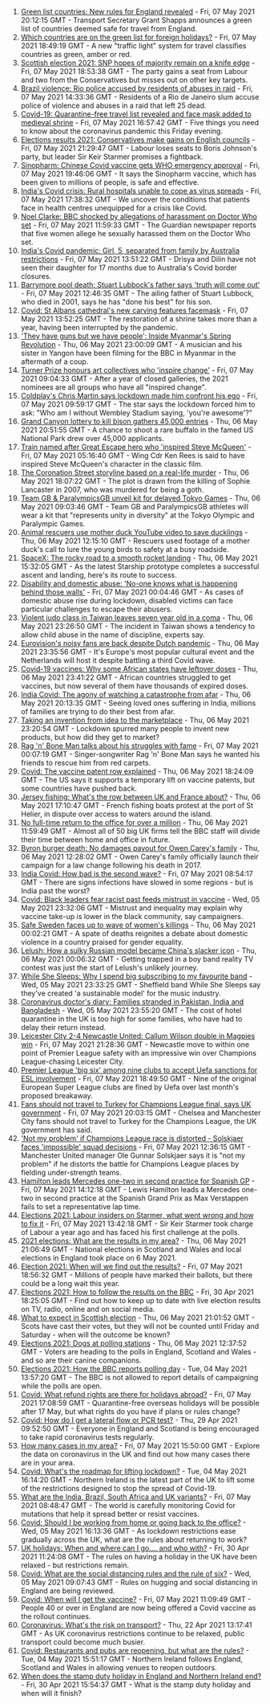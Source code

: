 1. [Green list countries: New rules for England revealed](https://www.bbc.co.uk/news/uk-57026936) - Fri, 07 May 2021 20:12:15 GMT - Transport Secretary Grant Shapps announces a green list of countries deemed safe for travel from England.
2. [Which countries are on the green list for foreign holidays?](https://www.bbc.co.uk/news/explainers-52544307) - Fri, 07 May 2021 18:49:19 GMT - A new "traffic light" system for travel classifies countries as green, amber or red.
3. [Scottish election 2021: SNP hopes of majority remain on a knife edge](https://www.bbc.co.uk/news/uk-scotland-scotland-politics-57014885) - Fri, 07 May 2021 18:53:38 GMT - The party gains a seat from Labour and two from the Conservatives but misses out on other key targets.
4. [Brazil violence: Rio police accused by residents of abuses in raid](https://www.bbc.co.uk/news/world-latin-america-57000382) - Fri, 07 May 2021 14:33:36 GMT - Residents of a Rio de Janeiro slum accuse police of violence and abuses in a raid that left 25 dead.
5. [Covid-19: Quarantine-free travel list revealed and face mask added to medieval shrine](https://www.bbc.co.uk/news/uk-57028336) - Fri, 07 May 2021 16:57:42 GMT - Five things you need to know about the coronavirus pandemic this Friday evening.
6. [Elections results 2021: Conservatives make gains on English councils](https://www.bbc.co.uk/news/uk-politics-57021276) - Fri, 07 May 2021 21:29:47 GMT - Labour loses seats to Boris Johnson's party, but leader Sir Keir Starmer promises a fightback.
7. [Sinopharm: Chinese Covid vaccine gets WHO emergency approval](https://www.bbc.co.uk/news/world-asia-china-56967973) - Fri, 07 May 2021 19:46:06 GMT - It says the Sinopharm vaccine, which has been given to millions of people, is safe and effective.
8. [India's Covid crisis: Rural hospitals unable to cope as virus spreads](https://www.bbc.co.uk/news/world-asia-india-57029452) - Fri, 07 May 2021 17:38:32 GMT - We uncover the conditions that patients face in health centres unequipped for a crisis like Covid.
9. [Noel Clarke: BBC shocked by allegations of harassment on Doctor Who set](https://www.bbc.co.uk/news/entertainment-arts-57021060) - Fri, 07 May 2021 11:59:33 GMT - The Guardian newspaper reports that five women allege he sexually harassed them on the Doctor Who set.
10. [India's Covid pandemic: Girl, 5, separated from family by Australia restrictions](https://www.bbc.co.uk/news/world-australia-57019857) - Fri, 07 May 2021 13:51:22 GMT - Drisya and Dilin have not seen their daughter for 17 months due to Australia's Covid border closures.
11. [Barrymore pool death: Stuart Lubbock's father says 'truth will come out'](https://www.bbc.co.uk/news/uk-england-essex-57021795) - Fri, 07 May 2021 12:46:35 GMT - The ailing father of Stuart Lubbock, who died in 2001, says he has "done his best" for his son.
12. [Covid: St Albans cathedral's new carving features facemask](https://www.bbc.co.uk/news/uk-england-beds-bucks-herts-57023017) - Fri, 07 May 2021 13:52:25 GMT - The restoration of a shrine takes more than a year, having been interrupted by the pandemic.
13. ['They have guns but we have people': Inside Myanmar's Spring Revolution](https://www.bbc.co.uk/news/world-asia-57016528) - Thu, 06 May 2021 23:00:09 GMT - A musician and his sister in Yangon have been filming for the BBC in Myanmar in the aftermath of a coup.
14. [Turner Prize honours art collectives who 'inspire change'](https://www.bbc.co.uk/news/entertainment-arts-57014187) - Fri, 07 May 2021 09:04:33 GMT - After a year of closed galleries, the 2021 nominees are all groups who have all "inspired change".
15. [Coldplay's Chris Martin says lockdown made him confront his ego](https://www.bbc.co.uk/news/entertainment-arts-57020862) - Fri, 07 May 2021 09:59:17 GMT - The star says the lockdown forced him to ask: "Who am I without Wembley Stadium saying, 'you're awesome'?"
16. [Grand Canyon lottery to kill bison gathers 45,000 entries](https://www.bbc.co.uk/news/world-us-canada-57017028) - Thu, 06 May 2021 20:51:55 GMT - A chance to shoot a rare buffalo in the famed US National Park drew over 45,000 applicants.
17. [Train named after Great Escape hero who 'inspired Steve McQueen'](https://www.bbc.co.uk/news/uk-wales-57009548) - Fri, 07 May 2021 05:16:40 GMT - Wing Cdr Ken Rees is said to have inspired Steve McQueen's character in the classic film.
18. [The Coronation Street storyline based on a real-life murder](https://www.bbc.co.uk/news/entertainment-arts-57014460) - Thu, 06 May 2021 18:07:22 GMT - The plot is drawn from the killing of Sophie Lancaster in 2007, who was murdered for being a goth.
19. [Team GB & ParalympicsGB unveil kit for delayed Tokyo Games](https://www.bbc.co.uk/sport/56993150) - Thu, 06 May 2021 09:03:46 GMT - Team GB and ParalympicsGB athletes will wear a kit that "represents unity in diversity" at the Tokyo Olympic and Paralympic Games.
20. [Animal rescuers use mother duck YouTube video to save ducklings](https://www.bbc.co.uk/news/uk-england-leeds-57009807) - Thu, 06 May 2021 12:15:10 GMT - Rescuers used footage of a mother duck's call to lure the young birds to safety at a busy roadside.
21. [SpaceX: The rocky road to a smooth rocket landing](https://www.bbc.co.uk/news/science-environment-57007136) - Thu, 06 May 2021 15:32:05 GMT - As the latest Starship prototype completes a successful ascent and landing, here's its route to success.
22. [Disability and domestic abuse: 'No-one knows what is happening behind those walls'](https://www.bbc.co.uk/news/disability-56197682) - Fri, 07 May 2021 00:04:46 GMT - As cases of domestic abuse rise during lockdown, disabled victims can face particular challenges to escape their abusers.
23. [Violent judo class in Taiwan leaves seven year old in a coma](https://www.bbc.co.uk/news/world-asia-56967974) - Thu, 06 May 2021 23:26:50 GMT - The incident in Taiwan shows a tendency to allow child abuse in the name of discipline, experts say.
24. [Eurovision's noisy fans are back despite Dutch pandemic](https://www.bbc.co.uk/news/world-europe-57008359) - Thu, 06 May 2021 23:35:56 GMT - It's Europe's most popular cultural event and the Netherlands will host it despite battling a third Covid wave.
25. [Covid-19 vaccines: Why some African states have leftover doses](https://www.bbc.co.uk/news/56940657) - Thu, 06 May 2021 23:41:22 GMT - African countries struggled to get vaccines, but now several of them have thousands of expired doses.
26. [India Covid: The agony of watching a catastrophe from afar](https://www.bbc.co.uk/news/world-us-canada-56989131) - Thu, 06 May 2021 20:13:35 GMT - Seeing loved ones suffering in India, millions of families are trying to do their best from afar.
27. [Taking an invention from idea to the marketplace](https://www.bbc.co.uk/news/business-56978157) - Thu, 06 May 2021 23:20:54 GMT - Lockdown spurred many people to invent new products, but how did they get to market?
28. [Rag 'n' Bone Man talks about his struggles with fame](https://www.bbc.co.uk/news/entertainment-arts-57007115) - Fri, 07 May 2021 00:07:19 GMT - Singer-songwriter Rag 'n' Bone Man says he wanted his friends to rescue him from red carpets.
29. [Covid: The vaccine patent row explained](https://www.bbc.co.uk/news/business-57016260) - Thu, 06 May 2021 18:24:09 GMT - The US says it supports a temporary lift on vaccine patents, but some countries have pushed back.
30. [Jersey fishing: What's the row between UK and France about?](https://www.bbc.co.uk/news/57001584) - Thu, 06 May 2021 17:10:47 GMT - French fishing boats protest at the port of St Helier, in dispute over access to waters around the island.
31. [No full-time return to the office for over a million](https://www.bbc.co.uk/news/business-56972207) - Thu, 06 May 2021 11:59:49 GMT - Almost all of 50 big UK firms tell the BBC staff will divide their time between home and office in future.
32. [Byron burger death: No damages payout for Owen Carey's family](https://www.bbc.co.uk/news/uk-57000802) - Thu, 06 May 2021 12:28:02 GMT - Owen Carey's family officially launch their campaign for a law change following his death in 2017.
33. [India Covid: How bad is the second wave?](https://www.bbc.co.uk/news/56987209) - Fri, 07 May 2021 08:54:17 GMT - There are signs infections have slowed in some regions - but is India past the worst?
34. [Covid: Black leaders fear racist past feeds mistrust in vaccine](https://www.bbc.co.uk/news/health-56813982) - Wed, 05 May 2021 23:32:06 GMT - Mistrust and inequality may explain why vaccine take-up is lower in the black community, say campaigners.
35. [Safe Sweden faces up to wave of women's killings](https://www.bbc.co.uk/news/world-europe-56977771) - Thu, 06 May 2021 00:02:21 GMT - A spate of deaths reignites a debate about domestic violence in a country praised for gender equality.
36. [Lelush: How a sulky Russian model became China's slacker icon](https://www.bbc.co.uk/news/world-asia-china-56967923) - Thu, 06 May 2021 00:06:32 GMT - Getting trapped in a boy band reality TV contest was just the start of Lelush's unlikely journey.
37. [While She Sleeps: Why I spend big subscribing to my favourite band](https://www.bbc.co.uk/news/newsbeat-56887239) - Wed, 05 May 2021 23:33:25 GMT - Sheffield band While She Sleeps say they've created 'a sustainable model' for the music industry.
38. [Coronavirus doctor's diary: Families stranded in Pakistan, India and Bangladesh](https://www.bbc.co.uk/news/health-56873813) - Wed, 05 May 2021 23:55:20 GMT - The cost of hotel quarantine in the UK is too high for some families, who have had to delay their return instead.
39. [Leicester City 2-4 Newcastle United: Callum Wilson double in Magpies win](https://www.bbc.co.uk/sport/football/56938827) - Fri, 07 May 2021 21:28:36 GMT - Newcastle move to within one point of Premier League safety with an impressive win over Champions League-chasing Leicester City.
40. [Premier League 'big six' among nine clubs to accept Uefa sanctions for ESL involvement](https://www.bbc.co.uk/sport/football/57031372) - Fri, 07 May 2021 18:49:50 GMT - Nine of the original European Super League clubs are fined by Uefa over last month's proposed breakaway.
41. [Fans should not travel to Turkey for Champions League final, says UK government](https://www.bbc.co.uk/sport/football/57029583) - Fri, 07 May 2021 20:03:15 GMT - Chelsea and Manchester City fans should not travel to Turkey for the Champions League, the UK government has said.
42. ['Not my problem' if Champions League race is distorted - Solskjaer faces 'impossible' squad decisions](https://www.bbc.co.uk/sport/football/57025657) - Fri, 07 May 2021 12:36:15 GMT - Manchester United manager Ole Gunnar Solskjaer says it is "not my problem" if he distorts the battle for Champions League places by fielding under-strength teams.
43. [Hamilton leads Mercedes one-two in second practice for Spanish GP](https://www.bbc.co.uk/sport/formula1/57024096) - Fri, 07 May 2021 14:12:18 GMT - Lewis Hamilton leads a Mercedes one-two in second practice at the Spanish Grand Prix as Max Verstappen fails to set a representative lap time.
44. [Elections 2021: Labour insiders on Starmer, what went wrong and how to fix it](https://www.bbc.co.uk/news/uk-politics-57024995) - Fri, 07 May 2021 13:42:18 GMT - Sir Keir Starmer took charge of Labour a year ago and has faced his first challenge at the polls.
45. [2021 elections: What are the results in my area?](https://www.bbc.co.uk/news/56129210) - Thu, 06 May 2021 21:06:49 GMT - National elections in Scotland and Wales and local elections in England took place on 6 May 2021.
46. [Election 2021: When will we find out the results?](https://www.bbc.co.uk/news/uk-politics-56581106) - Fri, 07 May 2021 18:56:32 GMT - Millions of people have marked their ballots, but there could be a long wait this year.
47. [Elections 2021: How to follow the results on the BBC](https://www.bbc.co.uk/news/uk-politics-56930132) - Fri, 30 Apr 2021 18:25:05 GMT - Find out how to keep up to date with live election results on TV, radio, online and on social media.
48. [What to expect in Scottish election](https://www.bbc.co.uk/news/uk-scotland-scotland-politics-56972971) - Thu, 06 May 2021 21:01:52 GMT - Scots have cast their votes, but they will not be counted until Friday and Saturday - when will the outcome be known?
49. [Elections 2021: Dogs at polling stations](https://www.bbc.co.uk/news/in-pictures-57007806) - Thu, 06 May 2021 12:37:52 GMT - Voters are heading to the polls in England, Scotland and Wales - and so are their canine companions.
50. [Elections 2021: How the BBC reports polling day](https://www.bbc.co.uk/news/uk-politics-48124106) - Tue, 04 May 2021 13:57:20 GMT - The BBC is not allowed to report details of campaigning while the polls are open.
51. [Covid: What refund rights are there for holidays abroad?](https://www.bbc.co.uk/news/business-51615412) - Fri, 07 May 2021 17:08:59 GMT - Quarantine-free overseas holidays will be possible after 17 May, but what rights do you have if plans or rules change?
52. [Covid: How do I get a lateral flow or PCR test?](https://www.bbc.co.uk/news/health-51943612) - Thu, 29 Apr 2021 09:52:50 GMT - Everyone in England and Scotland is being encouraged to take rapid coronavirus tests regularly.
53. [How many cases in my area?](https://www.bbc.co.uk/news/uk-51768274) - Fri, 07 May 2021 15:50:00 GMT - Explore the data on coronavirus in the UK and find out how many cases there are in your area.
54. [Covid: What's the roadmap for lifting lockdown?](https://www.bbc.co.uk/news/explainers-52530518) - Tue, 04 May 2021 16:14:20 GMT - Northern Ireland is the latest part of the UK to lift some of the restrictions designed to stop the spread of Covid-19.
55. [What are the India, Brazil, South Africa and UK variants?](https://www.bbc.co.uk/news/health-55659820) - Fri, 07 May 2021 08:48:47 GMT - The world is carefully monitoring Covid for mutations that help it spread better or resist vaccines.
56. [Covid: Should I be working from home or going back to the office?](https://www.bbc.co.uk/news/business-52567567) - Wed, 05 May 2021 16:13:36 GMT - As lockdown restrictions ease gradually across the UK, what are the rules about returning to work?
57. [UK holidays: When and where can I go.... and who with?](https://www.bbc.co.uk/news/explainers-52646738) - Fri, 30 Apr 2021 11:24:08 GMT - The rules on having a holiday in the UK have been relaxed - but restrictions remain.
58. [Covid: What are the social distancing rules and the rule of six?](https://www.bbc.co.uk/news/uk-51506729) - Wed, 05 May 2021 09:07:43 GMT - Rules on hugging and social distancing in England are being reviewed.
59. [Covid: When will I get the vaccine?](https://www.bbc.co.uk/news/health-55045639) - Fri, 07 May 2021 11:09:49 GMT - People 40 or over in England are now being offered a Covid vaccine as the rollout continues.
60. [Coronavirus: What's the risk on transport?](https://www.bbc.co.uk/news/health-51736185) - Thu, 22 Apr 2021 13:17:41 GMT - As UK coronavirus restrictions continue to be relaxed, public transport could become much busier.
61. [Covid: Restaurants and pubs are reopening, but what are the rules?](https://www.bbc.co.uk/news/business-52977388) - Tue, 04 May 2021 15:51:17 GMT - Northern Ireland follows England, Scotland and Wales in allowing venues to reopen outdoors.
62. [When does the stamp duty holiday in England and Northern Ireland end?](https://www.bbc.co.uk/news/business-53319433) - Fri, 30 Apr 2021 15:54:37 GMT - What is the stamp duty holiday and when will it finish?
